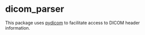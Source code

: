 # dicom_parser

This package uses [pydicom](https://pypi.org/project/pydicom/) to facilitate access to DICOM header information. 